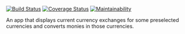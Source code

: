 [![Build Status](https://travis-ci.com/komsic/XChanger.svg?branch=develop)](https://travis-ci.com/komsic/XChanger) [![Coverage Status](https://coveralls.io/repos/github/komsic/XChanger/badge.svg?branch=ch-test-coverage-169522016)](https://coveralls.io/github/komsic/XChanger?branch=develop) [![Maintainability](https://api.codeclimate.com/v1/badges/3f08df2f9139726b3fb1/maintainability)](https://codeclimate.com/github/komsic/XChanger/maintainability)

An app that displays current currency exchanges for some preselected currencies and converts monies in those currencies.

